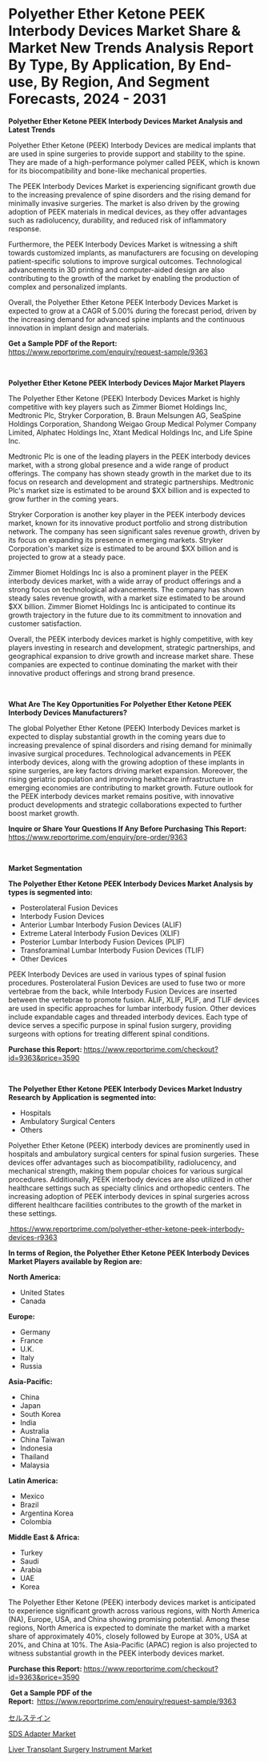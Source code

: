 <p><h1>Polyether Ether Ketone PEEK Interbody Devices Market Share & Market New Trends Analysis Report By Type, By Application, By End-use, By Region, And Segment Forecasts, 2024 - 2031</h1></p><p><strong>Polyether Ether Ketone PEEK Interbody Devices Market Analysis and Latest Trends</strong></p>
<p><p>Polyether Ether Ketone (PEEK) Interbody Devices are medical implants that are used in spine surgeries to provide support and stability to the spine. They are made of a high-performance polymer called PEEK, which is known for its biocompatibility and bone-like mechanical properties.</p><p>The PEEK Interbody Devices Market is experiencing significant growth due to the increasing prevalence of spine disorders and the rising demand for minimally invasive surgeries. The market is also driven by the growing adoption of PEEK materials in medical devices, as they offer advantages such as radiolucency, durability, and reduced risk of inflammatory response.</p><p>Furthermore, the PEEK Interbody Devices Market is witnessing a shift towards customized implants, as manufacturers are focusing on developing patient-specific solutions to improve surgical outcomes. Technological advancements in 3D printing and computer-aided design are also contributing to the growth of the market by enabling the production of complex and personalized implants.</p><p>Overall, the Polyether Ether Ketone PEEK Interbody Devices Market is expected to grow at a CAGR of 5.00% during the forecast period, driven by the increasing demand for advanced spine implants and the continuous innovation in implant design and materials.</p></p>
<p><strong>Get a Sample PDF of the Report:&nbsp;</strong> <a href="https://www.reportprime.com/enquiry/request-sample/9363">https://www.reportprime.com/enquiry/request-sample/9363</a></p>
<p>&nbsp;</p>
<p><strong>Polyether Ether Ketone PEEK Interbody Devices Major Market Players</strong></p>
<p><p> The Polyether Ether Ketone (PEEK) Interbody Devices Market is highly competitive with key players such as Zimmer Biomet Holdings Inc, Medtronic Plc, Stryker Corporation, B. Braun Melsungen AG, SeaSpine Holdings Corporation, Shandong Weigao Group Medical Polymer Company Limited, Alphatec Holdings Inc, Xtant Medical Holdings Inc, and Life Spine Inc.</p><p>Medtronic Plc is one of the leading players in the PEEK interbody devices market, with a strong global presence and a wide range of product offerings. The company has shown steady growth in the market due to its focus on research and development and strategic partnerships. Medtronic Plc's market size is estimated to be around $XX billion and is expected to grow further in the coming years.</p><p>Stryker Corporation is another key player in the PEEK interbody devices market, known for its innovative product portfolio and strong distribution network. The company has seen significant sales revenue growth, driven by its focus on expanding its presence in emerging markets. Stryker Corporation's market size is estimated to be around $XX billion and is projected to grow at a steady pace.</p><p>Zimmer Biomet Holdings Inc is also a prominent player in the PEEK interbody devices market, with a wide array of product offerings and a strong focus on technological advancements. The company has shown steady sales revenue growth, with a market size estimated to be around $XX billion. Zimmer Biomet Holdings Inc is anticipated to continue its growth trajectory in the future due to its commitment to innovation and customer satisfaction.</p><p>Overall, the PEEK interbody devices market is highly competitive, with key players investing in research and development, strategic partnerships, and geographical expansion to drive growth and increase market share. These companies are expected to continue dominating the market with their innovative product offerings and strong brand presence.</p></p>
<p>&nbsp;</p>
<p><strong>What Are The Key Opportunities For Polyether Ether Ketone PEEK Interbody Devices Manufacturers?</strong></p>
<p><p>The global Polyether Ether Ketone (PEEK) Interbody Devices market is expected to display substantial growth in the coming years due to increasing prevalence of spinal disorders and rising demand for minimally invasive surgical procedures. Technological advancements in PEEK interbody devices, along with the growing adoption of these implants in spine surgeries, are key factors driving market expansion. Moreover, the rising geriatric population and improving healthcare infrastructure in emerging economies are contributing to market growth. Future outlook for the PEEK interbody devices market remains positive, with innovative product developments and strategic collaborations expected to further boost market growth.</p></p>
<p><strong>Inquire or Share Your Questions If Any Before Purchasing This Report:</strong> <a href="https://www.reportprime.com/enquiry/pre-order/9363">https://www.reportprime.com/enquiry/pre-order/9363</a></p>
<p>&nbsp;</p>
<p><strong>Market Segmentation</strong></p>
<p><strong>The Polyether Ether Ketone PEEK Interbody Devices Market Analysis by types is segmented into:</strong></p>
<p><ul><li>Posterolateral Fusion Devices</li><li>Interbody Fusion Devices</li><li>Anterior Lumbar Interbody Fusion Devices (ALIF)</li><li>Extreme Lateral Interbody Fusion Devices (XLIF)</li><li>Posterior Lumbar Interbody Fusion Devices (PLIF)</li><li>Transforaminal Lumbar Interbody Fusion Devices (TLIF)</li><li>Other Devices</li></ul></p>
<p><p>PEEK Interbody Devices are used in various types of spinal fusion procedures. Posterolateral Fusion Devices are used to fuse two or more vertebrae from the back, while Interbody Fusion Devices are inserted between the vertebrae to promote fusion. ALIF, XLIF, PLIF, and TLIF devices are used in specific approaches for lumbar interbody fusion. Other devices include expandable cages and threaded interbody devices. Each type of device serves a specific purpose in spinal fusion surgery, providing surgeons with options for treating different spinal conditions.</p></p>
<p><strong>Purchase this Report:&nbsp;</strong><a href="https://www.reportprime.com/checkout?id=9363&price=3590">https://www.reportprime.com/checkout?id=9363&price=3590</a></p>
<p>&nbsp;</p>
<p><strong>The Polyether Ether Ketone PEEK Interbody Devices Market Industry Research by Application is segmented into:</strong></p>
<p><ul><li>Hospitals</li><li>Ambulatory Surgical Centers</li><li>Others</li></ul></p>
<p><p>Polyether Ether Ketone (PEEK) interbody devices are prominently used in hospitals and ambulatory surgical centers for spinal fusion surgeries. These devices offer advantages such as biocompatibility, radiolucency, and mechanical strength, making them popular choices for various surgical procedures. Additionally, PEEK interbody devices are also utilized in other healthcare settings such as specialty clinics and orthopedic centers. The increasing adoption of PEEK interbody devices in spinal surgeries across different healthcare facilities contributes to the growth of the market in these settings.</p></p>
<p><a href="https://www.reportprime.com/polyether-ether-ketone-peek-interbody-devices-r9363">&nbsp;https://www.reportprime.com/polyether-ether-ketone-peek-interbody-devices-r9363</a></p>
<p><strong>In terms of Region, the Polyether Ether Ketone PEEK Interbody Devices Market Players available by Region are:</strong></p>
<p>
    <p> <strong> North America: </strong>
        <ul>
            <li>United States</li>
            <li>Canada</li>
        </ul>
        </p> 
    <p> <strong> Europe: </strong>
        <ul>
            <li>Germany</li>
            <li>France</li>
            <li>U.K.</li>
            <li>Italy</li>
            <li>Russia</li>
        </ul>
        </p> 
    <p> <strong> Asia-Pacific: </strong>
        <ul>
            <li>China</li>
            <li>Japan</li>
            <li>South Korea</li>
            <li>India</li>
            <li>Australia</li>
            <li>China Taiwan</li>
            <li>Indonesia</li>
            <li>Thailand</li>
            <li>Malaysia</li>
        </ul>
        </p> 
    <p> <strong> Latin America: </strong>
        <ul>
            <li>Mexico</li>
            <li>Brazil</li>
            <li>Argentina Korea</li>
            <li>Colombia</li>
        </ul>
        </p> 
    <p> <strong> Middle East & Africa: </strong>
        <ul>
            <li>Turkey</li>
            <li>Saudi</li>
            <li>Arabia</li>
            <li>UAE</li>
            <li>Korea</li>
        </ul>
    </p>
    </p>
<p><p>The Polyether Ether Ketone (PEEK) interbody devices market is anticipated to experience significant growth across various regions, with North America (NA), Europe, USA, and China showing promising potential. Among these regions, North America is expected to dominate the market with a market share of approximately 40%, closely followed by Europe at 30%, USA at 20%, and China at 10%. The Asia-Pacific (APAC) region is also projected to witness substantial growth in the PEEK interbody devices market.</p></p>
<p><strong>Purchase this Report: </strong><a href="https://www.reportprime.com/checkout?id=9363&price=3590">https://www.reportprime.com/checkout?id=9363&price=3590</a></p>
<p>&nbsp;<strong>Get a Sample PDF of the Report:&nbsp;&nbsp;</strong><a href="https://www.reportprime.com/enquiry/request-sample/9363">https://www.reportprime.com/enquiry/request-sample/9363</a></p>
<p><strong></strong></p>
<p><p><a href="https://github.com/one-cool-chick/Market-Research-Report-List-1/blob/main/576823323528.md">セルステイン</a></p><p><a href="https://glittery-fuchsia-86a.notion.site/SDS-Adapter-Market-The-Key-To-Successful-Business-Strategy-Forecast-Till-2031-aff127b77f6b45fd88611416bd8dc546">SDS Adapter Market</a></p><p><a href="https://github.com/dimitrishawkinswaynenp91rgz/Market-Research-Report-List-2/blob/main/liver-transplant-surgery-instrument-market.md">Liver Transplant Surgery Instrument Market</a></p></p>